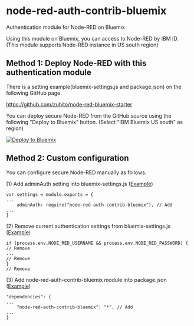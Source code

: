 # node-red-auth-contrib-bluemix

Authentication module for Node-RED on Bluemix

Using this module on Bluemix, you can access to Node-RED by IBM ID.
(This module supports Node-RED instance in US south region)

## Method 1: Deploy Node-RED with this authentication module
There is a setting example(bluemix-settings.js and package.json) on the following GitHub page.

https://github.com/zuhito/node-red-bluemix-starter

You can deploy secure Node-RED from the GitHub source using the following "Deploy to Bluemix" button. (Select "IBM Bluemix US south" as region)

[![Deploy to Bluemix](https://bluemix.net/deploy/button.png)](https://bluemix.net/deploy?repository=https://github.com/zuhito/node-red-bluemix-starter.git)

## Method 2: Custom configuration
You can configure secure Node-RED manually as follows.

(1) Add adminAuth setting into bluemix-settings.js ([Example](https://github.com/zuhito/node-red-bluemix-starter/commit/7f8383d3ffa475c4ac2224b50ed4bfcef6f26df3))
```
var settings = module.exports = {
...
    adminAuth: require("node-red-auth-contrib-bluemix"), // Add
...
}
```

(2) Remove current authentication settings from bluemix-settings.js ([Example](https://github.com/zuhito/node-red-bluemix-starter/commit/9f795bc899550a79b6653d68a2698e359dc3b0c9))
```
if (process.env.NODE_RED_USERNAME && process.env.NODE_RED_PASSWORD) { // Remove
...                                                                   // Remove
}                                                                     // Remove
```

(3) Add node-red-auth-contrib-bluemix module into package.json ([Example](https://github.com/zuhito/node-red-bluemix-starter/commit/8d8f88e6f8097468b45db51d3c4b6f71915fc993))
```
"dependencies": {
...
    "node-red-auth-contrib-bluemix": "*", // Add
...
}
````
